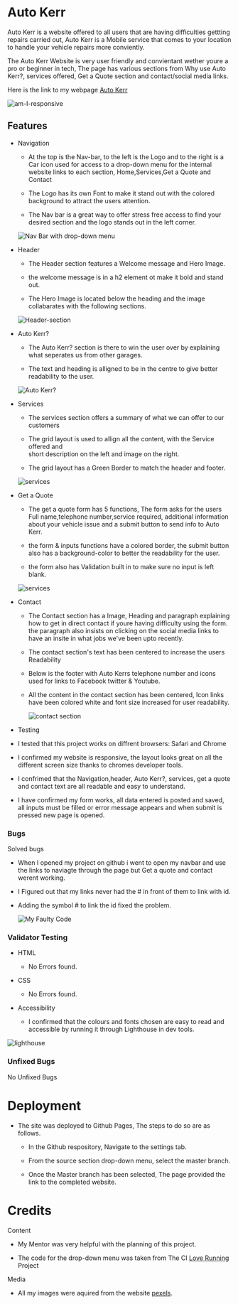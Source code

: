 # Auto Kerr

Auto Kerr is a website offered to all users that are having difficulties gettting repairs carried out, Auto Kerr
is  a Mobile service that comes to your location to handle your vehicle repairs more conviently.

The Auto Kerr Website is very user friendly and convientant wether youre a pro or beginner in tech, 
The page has various sections from Why use Auto Kerr?, services offered, Get a Quote section and contact/social
media links.

Here is the link to my webpage [Auto Kerr](https://kerrham.github.io/Mobile-Mechanic/)

![am-I-responsive](assets/readme/am-i-responsive.png)

## Features

  * Navigation
   
    * At the top is the Nav-bar, to the left is the Logo and to the right is a Car icon used
       for access to a drop-down menu for the internal website links to each section, Home,Services,Get a Quote 
       and Contact
    
    * The Logo has its own Font to make it stand out with the colored background to attract the users attention.

    * The Nav bar is a great way to offer stress free access to find your desired section and the logo stands
      out in the left corner.

    ![Nav Bar with drop-down menu](/../Mobile-Mechanic/assets/readme/drop-down-menu.png)

   * Header
    
      * The Header section features a Welcome message and Hero Image.
    
      * the welcome message is in a h2 element ot make it bold and stand out.

      * The Hero Image is located below the heading and the image collabarates with the following sections.

    
     ![Header-section](/../Mobile-Mechanic/assets/readme/nav-ss.png)

  * Auto Kerr? 
     
     * The Auto Kerr? section is there to win the user over by explaining 
       what seperates us from other garages.
     
     * The text and heading is alligned to be in the centre to give better 
       readability to the user.
  
     
     ![Auto Kerr?](/../Mobile-Mechanic/assets/readme/why-auto-kerr.png)


  * Services
    
    * The services section offers a summary of what we can offer to our customers
    
    * The grid layout is used to allign all the content, with the Service offered and  
      short description on the left and image on the right.
    
    * The grid layout has a Green Border to match the header and footer.


    ![services](/../Mobile-Mechanic/assets/readme/SERVICES.png)

  * Get a Quote 
       
       * The get a quote form has 5 functions, The form asks for the users Full name,telephone number,service required,
         additional information about your vehicle issue and a submit button to send info to Auto Kerr.
       
       * the form & inputs functions have a colored border, the submit button also has a background-color to better
         the readability for the user.
       
       * the form also has Validation built in to make sure no input is left blank.


       ![services](/../Mobile-Mechanic/assets/readme/get-a-quote.png)

  * Contact
       
       * The Contact section has a Image, Heading and paragraph explaining how to get in direct contact
         if youre having difficulty using the form. the paragraph also insists on clicking on the social
         media links to have an insite in what jobs we've been upto recently.

       * The contact section's text has been centered to increase the users Readability

       * Below is the footer with Auto Kerrs telephone number and icons used for links to Facebook
         twitter & Youtube.
       
       * All the content in the contact section has been centered, Icon links have been colored white
         and font size increased for user readability.

         ![contact section](/../Mobile-Mechanic/assets/readme/contact-ss.png)
  
  * Testing
   
   * I tested that this project works on diffrent browsers: Safari and Chrome 

   * I confirmed my website is responsive, the layout looks great on all the different screen size thanks
     to chromes developer tools.
   
   * I confrimed that the Navigation,header, Auto Kerr?, services, get a quote and contact text are all readable 
     and easy to understand.

   * I have confirmed my form works, all data entered is posted and saved, all inputs must be filled or 
     error message appears and when submit is pressed new page is opened.


   
   ### Bugs
   Solved bugs

   * When I opened my project on github i went to open my navbar and use the links to naviagte through the
            page but Get a quote and contact werent working.

   * I Figured out that my links never had the # in front of them to link with id.

   * Adding the symbol # to link the id fixed the problem.

     ![My Faulty Code](/../Mobile-Mechanic/assets/readme/code.jpg)

   ### Validator Testing

   * HTML
    
     * No Errors found.
   
   * CSS

     * No Errors found.

   * Accessibility

     * I confirmed that the colours and fonts chosen are easy to read and accessible by running it 
       through Lighthouse in dev tools.

    
    
![lighthouse](/../Mobile-Mechanic/assets/readme/my-Lighthouse.png)


   ### Unfixed Bugs
   No Unfixed Bugs

   # Deployment

   * The site was deployed to Github Pages, The steps to do so are as follows.
     
     * In the Github respository, Navigate to the settings tab.
     
     * From the source section drop-down menu, select the master branch.

     * Once the Master branch has been selected, The page provided the link to the completed website.

     
     
# Credits
Content
   
   * My Mentor was very helpful with the planning of this project.
   
   * The code for the drop-down menu was taken from The CI [Love Running](https://kerrham.github.io/love-running/)
     Project

Media

   * All my images were aquired from the website [pexels](https://www.pexels.com/).
